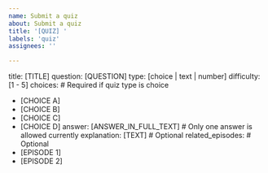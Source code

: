 ```yaml
---
name: Submit a quiz
about: Submit a quiz
title: '[QUIZ] '
labels: 'quiz'
assignees: ''

---
```


title: [TITLE]
question: [QUESTION]
type: [choice | text | number]
difficulty: [1 - 5]
choices: # Required if quiz type is choice
  - [CHOICE A]
  - [CHOICE B]
  - [CHOICE C]
  - [CHOICE D]
answer: [ANSWER_IN_FULL_TEXT] # Only one answer is allowed currently
explanation: [TEXT] # Optional
related_episodes: # Optional
  - [EPISODE 1]
  - [EPISODE 2]
